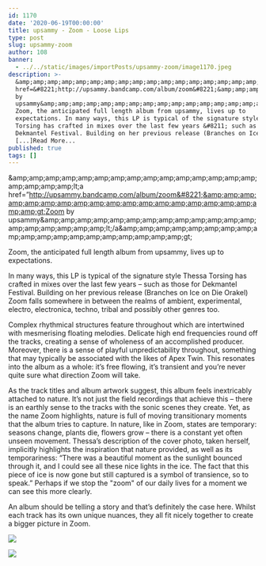 ```yaml
---
id: 1170
date: '2020-06-19T00:00:00'
title: upsammy - Zoom - Loose Lips
type: post
slug: upsammy-zoom
author: 108
banner:
  - ../../static/images/importPosts/upsammy-zoom/image1170.jpeg
description: >-
  &amp;amp;amp;amp;amp;amp;amp;amp;amp;amp;amp;amp;amp;amp;amp;amp;amp;amp;amp;amp;lt;a
  href=&#8221;http://upsammy.bandcamp.com/album/zoom&#8221;&amp;amp;amp;amp;amp;amp;amp;amp;amp;amp;amp;amp;amp;amp;amp;amp;amp;amp;amp;amp;gt;Zoom
  by
  upsammy&amp;amp;amp;amp;amp;amp;amp;amp;amp;amp;amp;amp;amp;amp;amp;amp;amp;amp;amp;amp;lt;/a&amp;amp;amp;amp;amp;amp;amp;amp;amp;amp;amp;amp;amp;amp;amp;amp;amp;amp;amp;amp;gt;
  Zoom, the anticipated full length album from upsammy, lives up to
  expectations. In many ways, this LP is typical of the signature style Thessa
  Torsing has crafted in mixes over the last few years &#8211; such as those for
  Dekmantel Festival. Building on her previous release (Branches on Ice on Die
  [...]Read More...
published: true
tags: []
---
```

&amp;amp;amp;amp;amp;amp;amp;amp;amp;amp;amp;amp;amp;amp;amp;amp;amp;amp;amp;amp;lt;a href=&#8221;http://upsammy.bandcamp.com/album/zoom&#8221;&amp;amp;amp;amp;amp;amp;amp;amp;amp;amp;amp;amp;amp;amp;amp;amp;amp;amp;amp;amp;gt;Zoom by upsammy&amp;amp;amp;amp;amp;amp;amp;amp;amp;amp;amp;amp;amp;amp;amp;amp;amp;amp;amp;amp;lt;/a&amp;amp;amp;amp;amp;amp;amp;amp;amp;amp;amp;amp;amp;amp;amp;amp;amp;amp;amp;amp;gt;

Zoom, the anticipated full length album from upsammy, lives up to expectations.

In many ways, this LP is typical of the signature style Thessa Torsing has crafted in mixes over the last few years – such as those for Dekmantel Festival. Building on her previous release (Branches on Ice on Die Orakel) Zoom falls somewhere in between the realms of ambient, experimental, electro, electronica, techno, tribal and possibly other genres too.

Complex rhythmical structures feature throughout which are intertwined with mesmerising floating melodies. Delicate high end frequencies round off the tracks, creating a sense of wholeness of an accomplished producer. Moreover, there is a sense of playful unpredictability throughout, something that may typically be associated with the likes of Apex Twin. This resonates into the album as a whole: it’s free flowing, it’s transient and you’re never quite sure what direction Zoom will take.

As the track titles and album artwork suggest, this album feels inextricably attached to nature. It’s not just the field recordings that achieve this – there is an earthly sense to the tracks with the sonic scenes they create. Yet, as the name Zoom highlights, nature is full of moving transitionary moments that the album tries to capture. In nature, like in Zoom, states are temporary: seasons change, plants die, flowers grow – there is a constant yet often unseen movement. Thessa’s description of the cover photo, taken herself, implicitly highlights the inspiration that nature provided, as well as its temporariness: “There was a beautiful moment as the sunlight bounced through it, and I could see all these nice lights in the ice. The fact that this piece of ice is now gone but still captured is a symbol of transience, so to speak.” Perhaps if we stop the "zoom" of our daily lives for a moment we can see this more clearly.

An album should be telling a story and that’s definitely the case here. Whilst each track has its own unique nuances, they all fit nicely together to create a bigger picture in Zoom. 

![](/wp-content/uploads/live/img/wysiwyg/5eec84c9d34ea.jpg)

![](/wp-content/uploads/live/img/wysiwyg/5eec85578fd4f.jpg)